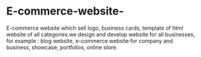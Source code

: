 # E-commerce-website-
E-commerce website which sell logo, business cards, template of html website of all categories.we design and develop website for all businesses, for example : blog website, e-commerce website for company and business, showcase, portfolios, online store. 
